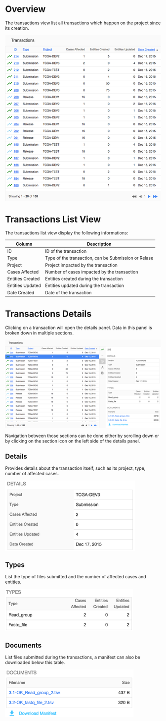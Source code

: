 # Overview

The transactions view list all transactions which happen on the project since its creation.

[![GDC Submission Transactions](images/GDC_Submission_Transactions.png)](images/GDC_Submission_Transactions.png "Click to see the full image.")

# Transactions List View

The transactions list view display the following informations:

|Column|Description|
| --- | --- |
| ID | ID of the transaction |
| Type | Type of the transaction, can be Submission or Relase|
| Project | Project impacted by the transaction |
| Cases Affected | Number of cases impacted by the transaction |
| Entities Created | Entities created during the transaction |
| Entities Updated | Entities updated during the transaction |
| Date Created | Date of the transaction |

# Transactions Details

Clicking on a transaction will open the details panel. Data in this panel is broken down in multiple sections.

[![GDC Submission Transactions](images/GDC_Submission_Transactions_Details.png)](images/GDC_Submission_Transactions_Details.png "Click to see the full image.")

Navigation between those sections can be done either by scrolling down or by clicking on the section icon on the left side of the details panel.

## Details

Provides details about the transaction itself, such as its project, type, number of affected cases.

[![GDC Submission Transactions Details](images/GDC_Submission_Transactions_Details_Details.png)](images/GDC_Submission_Transactions_Details.png "Click to see the full image.")

## Types

List the type of files submitted and the number of affected cases and entities.

[![GDC Submission Transactions Types](images/GDC_Submission_Transactions_Details_Types.png)](images/GDC_Submission_Transactions_Details_Types.png "Click to see the full image.")

## Documents

List files submitted during the transactions, a manifest can also be downloaded below this table.

[![GDC Submission Transactions Documents](images/GDC_Submission_Transactions_Details_Documents.png)](images/GDC_Submission_Transactions_Details_Documents.png "Click to see the full image.")
